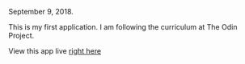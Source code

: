 September 9, 2018. 

This is my first application. I am following the curriculum at The Odin Project. 

View this app live [right here](https://bshowen.github.io/Rock-Paper-Scissors/)
